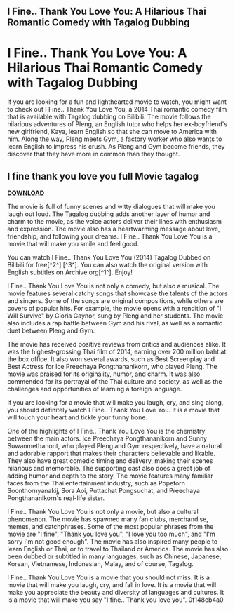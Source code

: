 ## I Fine.. Thank You Love You: A Hilarious Thai Romantic Comedy with Tagalog Dubbing

  
# I Fine.. Thank You Love You: A Hilarious Thai Romantic Comedy with Tagalog Dubbing
 
If you are looking for a fun and lighthearted movie to watch, you might want to check out I Fine.. Thank You Love You, a 2014 Thai romantic comedy film that is available with Tagalog dubbing on Bilibili. The movie follows the hilarious adventures of Pleng, an English tutor who helps her ex-boyfriend's new girlfriend, Kaya, learn English so that she can move to America with him. Along the way, Pleng meets Gym, a factory worker who also wants to learn English to impress his crush. As Pleng and Gym become friends, they discover that they have more in common than they thought.
 
## I fine thank you love you full Movie tagalog


[**DOWNLOAD**](https://www.google.com/url?q=https%3A%2F%2Furloso.com%2F2tKDjd&sa=D&sntz=1&usg=AOvVaw3OB8LBn54Y16uorKpkgQME)

 
The movie is full of funny scenes and witty dialogues that will make you laugh out loud. The Tagalog dubbing adds another layer of humor and charm to the movie, as the voice actors deliver their lines with enthusiasm and expression. The movie also has a heartwarming message about love, friendship, and following your dreams. I Fine.. Thank You Love You is a movie that will make you smile and feel good.
 
You can watch I Fine.. Thank You Love You (2014) Tagalog Dubbed on Bilibili for free[^2^] [^3^]. You can also watch the original version with English subtitles on Archive.org[^1^]. Enjoy!
  
I Fine.. Thank You Love You is not only a comedy, but also a musical. The movie features several catchy songs that showcase the talents of the actors and singers. Some of the songs are original compositions, while others are covers of popular hits. For example, the movie opens with a rendition of "I Will Survive" by Gloria Gaynor, sung by Pleng and her students. The movie also includes a rap battle between Gym and his rival, as well as a romantic duet between Pleng and Gym.
 
The movie has received positive reviews from critics and audiences alike. It was the highest-grossing Thai film of 2014, earning over 200 million baht at the box office. It also won several awards, such as Best Screenplay and Best Actress for Ice Preechaya Pongthananikorn, who played Pleng. The movie was praised for its originality, humor, and charm. It was also commended for its portrayal of the Thai culture and society, as well as the challenges and opportunities of learning a foreign language.
 
If you are looking for a movie that will make you laugh, cry, and sing along, you should definitely watch I Fine.. Thank You Love You. It is a movie that will touch your heart and tickle your funny bone.
  
One of the highlights of I Fine.. Thank You Love You is the chemistry between the main actors. Ice Preechaya Pongthananikorn and Sunny Suwanmethanont, who played Pleng and Gym respectively, have a natural and adorable rapport that makes their characters believable and likable. They also have great comedic timing and delivery, making their scenes hilarious and memorable. The supporting cast also does a great job of adding humor and depth to the story. The movie features many familiar faces from the Thai entertainment industry, such as Popetorn Soonthornyanakij, Sora Aoi, Puttachat Pongsuchat, and Preechaya Pongthananikorn's real-life sister.
 
I Fine.. Thank You Love You is not only a movie, but also a cultural phenomenon. The movie has spawned many fan clubs, merchandise, memes, and catchphrases. Some of the most popular phrases from the movie are "I fine", "Thank you love you", "I love you too much", and "I'm sorry I'm not good enough". The movie has also inspired many people to learn English or Thai, or to travel to Thailand or America. The movie has also been dubbed or subtitled in many languages, such as Chinese, Japanese, Korean, Vietnamese, Indonesian, Malay, and of course, Tagalog.
 
I Fine.. Thank You Love You is a movie that you should not miss. It is a movie that will make you laugh, cry, and fall in love. It is a movie that will make you appreciate the beauty and diversity of languages and cultures. It is a movie that will make you say "I fine.. Thank you love you".
 0f148eb4a0

